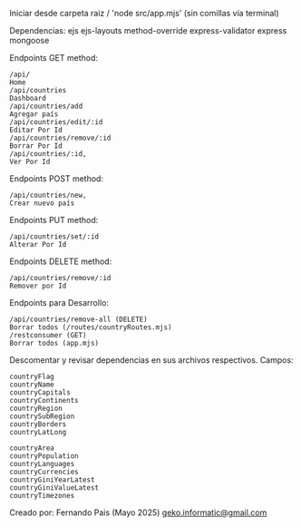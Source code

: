Iniciar desde carpeta raiz /
'node src/app.mjs' (sin comillas vía terminal)

Dependencias:
    ejs
    ejs-layouts
    method-override
    express-validator
    express
    mongoose


Endpoints GET method:

    /api/
    Home
    /api/countries
    Dashboard
    /api/countries/add
    Agregar país
    /api/countries/edit/:id
    Editar Por Id
    /api/countries/remove/:id
    Borrar Por Id
    /api/countries/:id,
    Ver Por Id 

Endpoints POST method:

    /api/countries/new,
    Crear nuevo país 

Endpoints PUT method:

    /api/countries/set/:id
    Alterar Por Id 

Endpoints DELETE method:

    /api/countries/remove/:id
    Remover por Id 

Endpoints para Desarrollo:

    /api/countries/remove-all (DELETE)
    Borrar todos (/routes/countryRoutes.mjs)
    /restconsumer (GET)
    Borrar todos (app.mjs) 

Descomentar y revisar dependencias en sus archivos respectivos.
Campos:

    countryFlag
    countryName
    countryCapitals
    countryContinents
    countryRegion
    countrySubRegion
    countryBorders
    countryLatLong

    countryArea
    countryPopulation
    countryLanguages
    countryCurrencies
    countryGiniYearLatest
    countryGiniValueLatest
    countryTimezones

Creado por:
Fernando Pais
(Mayo 2025)
geko.informatic@gmail.com


